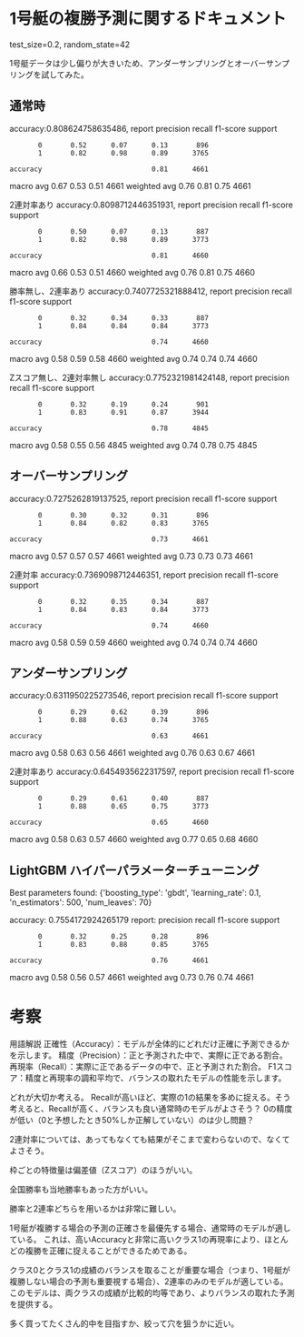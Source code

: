 # 1号艇の複勝予測に関するドキュメント
test_size=0.2, random_state=42

1号艇データは少し偏りが大きいため、アンダーサンプリングとオーバーサンプリングを試してみた。


## 通常時
accuracy:0.808624758635486, 
report              precision    recall  f1-score   support

           0       0.52      0.07      0.13       896
           1       0.82      0.98      0.89      3765

    accuracy                           0.81      4661
   macro avg       0.67      0.53      0.51      4661
weighted avg       0.76      0.81      0.75      4661


2連対率あり
accuracy:0.8098712446351931, 
report              precision    recall  f1-score   support

           0       0.50      0.07      0.13       887
           1       0.82      0.98      0.89      3773

    accuracy                           0.81      4660
   macro avg       0.66      0.53      0.51      4660
weighted avg       0.76      0.81      0.75      4660


勝率無し、2連率あり
accuracy:0.7407725321888412, 
report              precision    recall  f1-score   support

           0       0.32      0.34      0.33       887
           1       0.84      0.84      0.84      3773

    accuracy                           0.74      4660
   macro avg       0.58      0.59      0.58      4660
weighted avg       0.74      0.74      0.74      4660


Zスコア無し、2連対率無し
accuracy:0.7752321981424148, 
report              precision    recall  f1-score   support

           0       0.32      0.19      0.24       901
           1       0.83      0.91      0.87      3944

    accuracy                           0.78      4845
   macro avg       0.58      0.55      0.56      4845
weighted avg       0.74      0.78      0.75      4845



## オーバーサンプリング
accuracy:0.7275262819137525, 
report              precision    recall  f1-score   support

           0       0.30      0.32      0.31       896
           1       0.84      0.82      0.83      3765

    accuracy                           0.73      4661
   macro avg       0.57      0.57      0.57      4661
weighted avg       0.73      0.73      0.73      4661


2連対率
accuracy:0.7369098712446351, 
report              precision    recall  f1-score   support

           0       0.32      0.35      0.34       887
           1       0.84      0.83      0.84      3773

    accuracy                           0.74      4660
   macro avg       0.58      0.59      0.59      4660
weighted avg       0.74      0.74      0.74      4660



## アンダーサンプリング
accuracy:0.6311950225273546, 
report              precision    recall  f1-score   support

           0       0.29      0.62      0.39       896
           1       0.88      0.63      0.74      3765

    accuracy                           0.63      4661
   macro avg       0.58      0.63      0.56      4661
weighted avg       0.76      0.63      0.67      4661


2連対率あり
accuracy:0.6454935622317597, 
report              precision    recall  f1-score   support

           0       0.29      0.61      0.40       887
           1       0.88      0.65      0.75      3773

    accuracy                           0.65      4660
   macro avg       0.58      0.63      0.57      4660
weighted avg       0.77      0.65      0.68      4660



## LightGBM ハイパーパラメーターチューニング
Best parameters found: {'boosting_type': 'gbdt', 'learning_rate': 0.1, 'n_estimators': 500, 'num_leaves': 70}

accuracy: 0.7554172924265179
report:               precision    recall  f1-score   support

           0       0.32      0.25      0.28       896
           1       0.83      0.88      0.85      3765

    accuracy                           0.76      4661
   macro avg       0.58      0.56      0.57      4661
weighted avg       0.73      0.76      0.74      4661


# 考察
用語解説
正確性（Accuracy）：モデルが全体的にどれだけ正確に予測できるかを示します。
精度（Precision）：正と予測された中で、実際に正である割合。
再現率（Recall）：実際に正であるデータの中で、正と予測された割合。
F1スコア：精度と再現率の調和平均で、バランスの取れたモデルの性能を示します。

どれが大切か考える。
Recallが高いほど、実際の1の結果を多めに捉える。そう考えると、Recallが高く、バランスも良い通常時のモデルがよさそう？
0の精度が低い（0と予想したとき50%しか正解していない）のは少し問題？

2連対率については、あってもなくても結果がそこまで変わらないので、なくてよさそう。

枠ごとの特徴量は偏差値（Zスコア）のほうがいい。

全国勝率も当地勝率もあった方がいい。


勝率と2連率どちらを用いるかは非常に難しい。

1号艇が複勝する場合の予測の正確さを最優先する場合、通常時のモデルが適している。
これは、高いAccuracyと非常に高いクラス1の再現率により、ほとんどの複勝を正確に捉えることができるためである。

クラス0とクラス1の成績のバランスを取ることが重要な場合（つまり、1号艇が複勝しない場合の予測も重要視する場合）、2連率のみのモデルが適している。
このモデルは、両クラスの成績が比較的均等であり、よりバランスの取れた予測を提供する。

多く買ってたくさん的中を目指すか、絞って穴を狙うかに近い。





